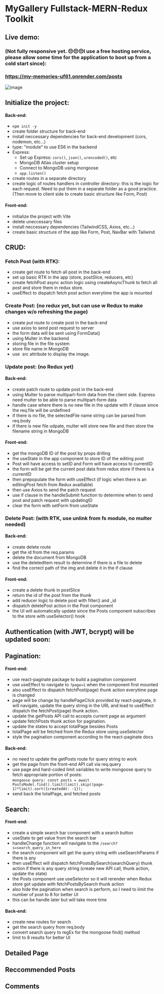 # MyGallery Fullstack-MERN-Redux Toolkit 

## Live demo:
### (Not fully responsive yet. 😔😔😔I use a free hosting service, please allow some time for the application to boot up from a cold start since):
### https://my-memories-uf61.onrender.com/posts
![image](https://github.com/tnttb79/WEB-REACT-MyGallery-fullstack-MERN-app/assets/90600992/ff4e9b05-51a6-4670-a1b8-6dc2335e2705)

## Initialize the project:
#### Back-end:
- `npm init -y` 
- create folder structure for back-end
- install neccessary dependencies for back-end development (cors, nodemon, etc...)
- type: "module" to use ES6 in the backend
- Express: 
	- Set up Express: `cors()`, `json()`, `urencoded()`, etc
	- MongoDB Atlas cluster setup
	- Connect to MongoDB using mongoose
	- `app.listen()`
- create routes in a separate directory
- create logic of routes handlers in controller directory: this is the logic for each request. Need to put them in a separate folder as a good practice.
(Then move to client side to create basic structure like Form, Post)
 
#### Front-end:
- initialize the project with Vite
- delete uneccessary files
- install neccessary dependencies (TailwindCSS, Axios, etc...)
- create basic structure of the app like Form, Post, NavBar with Tailwind

## CRUD:
### Fetch Post (with RTK):
- create get route to fetch all post in the back-end
- set up basic RTK in the app (store, postSlice, reducers, etc)
- create fetchPost async action logic using createAsyncThunk to fetch all post and store them in redux store. 
- useEffect to dispatch fetch post action everytime the app is mounted

### Create Post: (no redux yet, but can use w Redux to make changes w/o refreshing the page)
- create put route to create post in the back-end
- use axios to send post request to server 
- the form data will be sent using FormData()
- using Multer in the backend
- storing file in the file system
- store file name in MongoDB
- use <img/> src attribute to display the image.

### Update post: (no Redux yet)
#### Back-end:
- create patch route to update post in the back-end
- using Multer to parse multipart-form data from the client side. Express need multer to be able to parse multipart-form data
- handle case where there is no new file in the update with if clause since the req.file will be undefined
- if there is no file, the selectedFile name string can be parsed from req.body
- if there is new file udpate, multer will store new file and then store the filename string in MongoDB
#### Front-end:
- get the mongoDB ID of the post by props drilling
- the useState in the app component to store ID of the editing post
- Post will have access to setID and Form will have access to currentID
- the form will be get the current post data from redux store if there is a currentID
- then prepopulate the form with useEffect (if logic when there is an editingPost fetch from Redux availlable)
- then use Axios to send the patch request 
- use if clause in the handleSubmit function to determine when to send post and patch request with updatingID
- clear the form with setForm from useState
	
### Delete Post: (with RTK, use unlink from fs module, no multer needed)
#### Back-end:
- create delete route
- get the id from the req.params
- delete the document from MongoDB
- use the deletedItem result to determine if there is a file to delete
- find the correct path of the img and delete it in the if clause
#### Front-end:
- create a delete thunk in postSlice
- return the id of the post from the thunk
- add reducer logic to delete post with filter() and _id
- dispatch deletePost action in the Post component
- the UI will automatically update since the Posts component subscribes to the store with useSelector() hook
	
## Authentication (with JWT, bcrypt) will be updated soon:	

## Pagination: 
#### Front-end: 
- use react-paginate package to build a pagination component
- use useEffect to navigate to `?page=1` when the component first mounted
- also useEffect to dispatch fetchPost(page) thunk action everytime page is changed
- page will be change by handlePageClick provided by react-paginate, it will navigate, update the query string in the URL and lead to useEffect dispatch the fetchPost(page) thunk action.
- update the getPosts API call to accepts current page as argument
- update fetchPosts thunk action for pagination.
- update the states to accept totalPage besides Posts
- totalPage will be fetched from the Redux store using useSelector
- style the pagination component according to the react-paginate docs
#### Back-end:
- no need to update the getPosts route for query string to work
- get the page from the front-end API call via req.query
- use page and hard-coded limit variables to write mongoose query to fetch appropriate portion of posts:      
	`mongoose query: const posts = await PostsModel.find().limit(limit).skip((page-1)*limit).sort({createdAt: -1});`
- send back the totalPage, and fetched posts 

## Search:
#### Front-end:
- create a simple search bar component with a search button
- useState to get value from the search bar
- handleChange function will navigate to the `/search?s=search_query_in_here`
- the search component will get the query string with useSearchParams if there is any
- then useEffect will dispatch fetchPostsBySearch(searchQuery) thunk action if there is any query string (create new API call, thunk action, update the state)
- the Posts component use useSelector so it will rerender when Redux store got update with fetchPostsBySearch thunk action
- also hide the pagination when search is perform, so I need to limit the number of post to 8 for better UI
- this can be handle later but will take more time
#### Back-end:
- create new routes for search
- get the search query from req.body
- convert search query to regEx for the mongoose find() method
- limit to 8 results for better UI

 ## Detailed Page

 ## Reccommended Posts

 ## Comments
	
	
	
	
	
	
	
	
	
	
	
	
	
	
	
	
	
	
	
	
	
	
	
